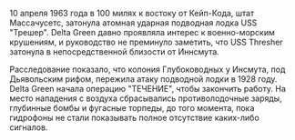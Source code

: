 10 апреля 1963 года в 100 милях к востоку от Кейп-Кода, штат Массачусетс, затонула атомная ударная подводная лодка USS "Трешер". Delta Green давно проявляла интерес к военно-морским крушениям, и руководство не преминуло заметить, что USS Thresher затонула в непосредственной близости от Иннсмута.

Расследование показало, что колония Глубоководных у Инсмута, под Дьявольским рифом, пережила атаку подводной лодки в 1928 году. Delta Green начала операцию "ТЕЧЕНИЕ", чтобы закончить работу. На место нападения с воздуха сбрасывались противолодочные заряды, глубинные бомбы и фугасные торпеды, до того момента, пока гидрофоны не стали показывать полное отсутствие каких-либо сигналов.